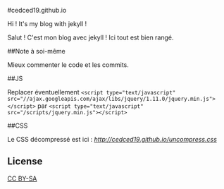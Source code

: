#cedced19.github.io

Hi ! It's my blog with jekyll !

Salut ! C'est mon blog avec jekyll !
Ici tout est bien rangé.

##Note à soi-même

Mieux commenter le code et les commits.

##JS

Replacer éventuellement `<script type="text/javascript" src="//ajax.googleapis.com/ajax/libs/jquery/1.11.0/jquery.min.js"></script>` 
par `<script type="text/javascript" src="/scripts/jquery.min.js"></script>`

##CSS

Le CSS décompressé est ici : *http://cedced19.github.io/uncompress.css*

## License
[CC BY-SA](http://creativecommons.org/licenses/by-sa/4.0/)
